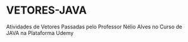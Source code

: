 # VETORES-JAVA
Atividades de Vetores Passadas pelo Professor Nélio Alves no Curso de JAVA na Plataforma Udemy
